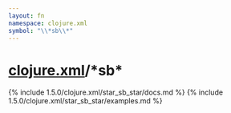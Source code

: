 ```yaml
---
layout: fn
namespace: clojure.xml
symbol: "\\*sb\\*"
---
```


# [clojure.xml](../)/\*sb\*

{% include 1.5.0/clojure.xml/star_sb_star/docs.md %}
{% include 1.5.0/clojure.xml/star_sb_star/examples.md %}

